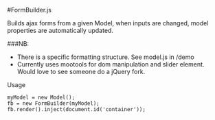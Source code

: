 #FormBuilder.js

Builds ajax forms from a given Model, when inputs are changed, model properties are automatically updated.

###NB: 

- There is a specific formatting structure. See model.js in /demo
- Currently uses mootools for dom manipulation and slider element. Would love to see someone do a jQuery fork. 

Usage

    myModel = new Model();
    fb = new FormBuilder(myModel);
    fb.render().inject(document.id('container'));
  
